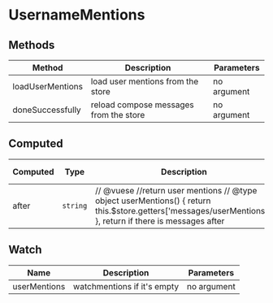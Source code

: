 # UsernameMentions

## Methods

<!-- @vuese:UsernameMentions:methods:start -->
|Method|Description|Parameters|
|---|---|---|
|loadUserMentions|load user mentions from the store|no argument|
|doneSuccessfully|reload compose messages from the store|no argument|

<!-- @vuese:UsernameMentions:methods:end -->


## Computed

<!-- @vuese:UsernameMentions:computed:start -->
|Computed|Type|Description|From Store|
|---|---|---|---|
|after|`string`|// @vuese //return user mentions // @type object userMentions() { return this.$store.getters['messages/userMentions']; }, return if there is messages after|Yes|

<!-- @vuese:UsernameMentions:computed:end -->


## Watch

<!-- @vuese:UsernameMentions:watch:start -->
|Name|Description|Parameters|
|---|---|---|
|userMentions|watchmentions if it's empty|no argument|

<!-- @vuese:UsernameMentions:watch:end -->


